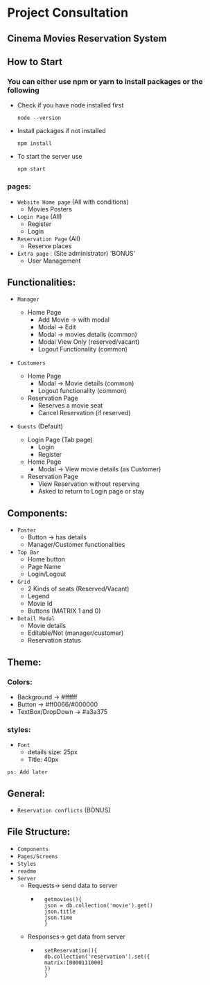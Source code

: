 # Project Consultation
## Cinema Movies Reservation System <br/>

## How to Start
### You can either use npm or yarn to install packages or the following
- Check if you have node installed first
    ```
    node --version
    ```
- Install packages if not installed
    ```
    npm install
    ```
- To start the server use
    ```
    npm start
    ```


### pages:
- `Website Home page` (All with conditions)
    - Movies Posters
- `Login Page` (All)
    - Register
    - Login
- `Reservation Page` (All)
    - Reserve places 
- `Extra page` : (Site administrator) 'BONUS'
    - User Management

## Functionalities:
- `Manager`
    - Home Page
        - Add Movie -> with modal
        - Modal -> Edit
        - Modal -> movies details (common)
        - Modal View Only (reserved/vacant)
        - Logout Functionality (common)
- `Customers`
    - Home Page
        - Modal -> Movie details (common)
        - Logout functionality (common)
    - Reservation Page
        - Reserves a movie seat
        - Cancel Reservation (if reserved)

- `Guests` (Default)
    - Login Page (Tab page)
        - Login
        - Register
    - Home Page
        - Modal -> View movie details (as Customer)
    - Reservation Page
        - View Reservation without reserving
        - Asked to return to Login page or stay

## Components:

- `Poster`
    - Button -> has details
    - Manager/Customer functionalities 
- `Top Bar`
    - Home button
    - Page Name
    - Login/Logout
- `Grid`
    - 2 Kinds of seats (Reserved/Vacant)
    - Legend
    - Movie Id
    - Buttons (MATRIX 1 and 0)
- `Detail Modal`
    - Movie details
    - Editable/Not (manager/customer)
    - Reservation status

## Theme:
### Colors:
- Background -> #ffffff
- Button -> #ff0066/#000000
- TextBox/DropDown -> #a3a375

### styles:
- `Font`
    - details size: 25px
    - Title: 40px
    
`ps: Add later`

## General:
- `Reservation conflicts` (BONUS)
## File Structure:
- `Components`
- `Pages/Screens`
- `Styles`
- `readme`
- `Server`
    - Requests-> send data to server
        -       getmovies(){
                json = db.collection('movie').get()
                json.title
                json.time
                }
    - Responses-> get data from server
        -       setReservation(){
                db.collection('reservation').set({
                matrix:[0000111000]
                })
                }
